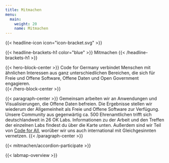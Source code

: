 ```yaml
---
title: Mitmachen
menu: 
  main:
    weight: 20
    name: Mitmachen
---
```



{{< headline-icon icon="icon-bracket.svg"  >}}


{{< headline-brackets-h1 color="blue"  >}}
Mitmachen
{{< /headline-brackets-h1  >}}


{{< hero-block-center  >}}
Code for Germany verbindet Menschen mit ähnlichen Interessen aus ganz unterschiedlichen Bereichen, die sich für Freie und Offene Software, Offene Daten und Open Government engagieren.  
{{< /hero-block-center  >}}



{{< paragraph-center  >}}
Gemeinsam arbeiten wir an Anwendungen und Visualisierungen, die Offene Daten befreien. Die Ergebnisse stellen wir wiederum der Allgemeinheit als Freie und Offene Software zur Verfügung. Unsere Community aus gegenwärtig ca. 500 Ehrenamtlichen trifft sich deutschlandweit in 26 OK Labs. Informationen zu der Arbeit und den Treffen der einzelnen Labs findest du über die Karte unten. Außerdem sind wir Teil von [Code for All](https://codeforall.org/), worüber wir uns auch international mit Gleichgesinnten vernetzen. 
{{< /paragraph-center  >}}


{{< mitmachen/accordion-participate >}}



{{< labmap-overview >}}

